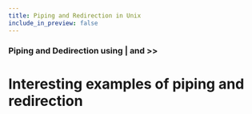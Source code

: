 ```yaml
---
title: Piping and Redirection in Unix 
include_in_preview: false
---
```


### Piping and Dedirection using | and >> 

# Interesting examples of piping and redirection

